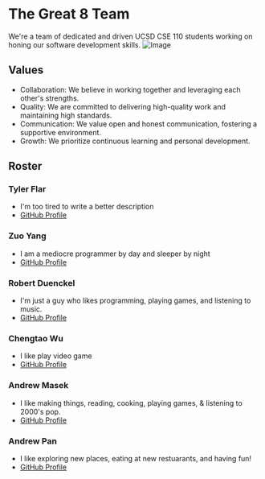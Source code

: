 # The Great 8 Team

We're a team of dedicated and driven UCSD CSE 110 students working on honing our software development skills.
![Image](https://github.com/cse110-sp23-group8/cse110-sp23-group8/blob/main/admin/8team.png?raw=true)

## Values

- Collaboration: We believe in working together and leveraging each other's strengths.
- Quality: We are committed to delivering high-quality work and maintaining high standards.
- Communication: We value open and honest communication, fostering a supportive environment.
- Growth: We prioritize continuous learning and personal development.

## Roster

### Tyler Flar
- I'm too tired to write a better description
- [GitHub Profile](https://github.com/TylerFlar)

### Zuo Yang
- I am a mediocre programmer by day and sleeper by night
- [GitHub Profile](https://github.com/masteryangz)

### Robert Duenckel
- I'm just a guy who likes programming, playing games, and listening to music. 
- [GitHub Profile](https://github.com/World1014)

### Chengtao Wu
- I like play video game
- [GitHub Profile](https://github.com/pootis2)

### Andrew Masek
- I like making things, reading, cooking, playing games, & listening to 2000's pop.
- [GitHub Profile](https://github.com/portoaj)

### Andrew Pan
- I like exploring new places, eating at new restuarants, and having fun!
- [GitHub Profile](https://github.com/pandrew99)
